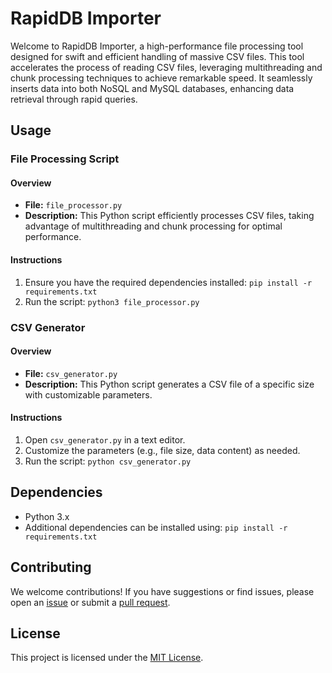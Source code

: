 # RapidDB Importer

Welcome to RapidDB Importer, a high-performance file processing tool designed for swift and efficient handling of massive CSV files. This tool accelerates the process of reading CSV files, leveraging multithreading and chunk processing techniques to achieve remarkable speed. It seamlessly inserts data into both NoSQL and MySQL databases, enhancing data retrieval through rapid queries.

## Usage

### File Processing Script

#### Overview
- **File:** `file_processor.py`
- **Description:** This Python script efficiently processes CSV files, taking advantage of multithreading and chunk processing for optimal performance.

#### Instructions
1. Ensure you have the required dependencies installed: `pip install -r requirements.txt`
2. Run the script: `python3 file_processor.py`

### CSV Generator

#### Overview
- **File:** `csv_generator.py`
- **Description:** This Python script generates a CSV file of a specific size with customizable parameters.

#### Instructions
1. Open `csv_generator.py` in a text editor.
2. Customize the parameters (e.g., file size, data content) as needed.
3. Run the script: `python csv_generator.py`

## Dependencies
- Python 3.x
- Additional dependencies can be installed using: `pip install -r requirements.txt`

## Contributing
We welcome contributions! If you have suggestions or find issues, please open an [issue](link-to-issues) or submit a [pull request](link-to-pull-requests).

## License
This project is licensed under the [MIT License](LICENSE).
